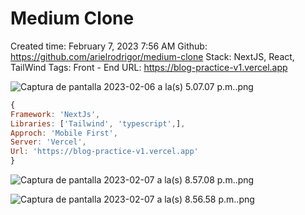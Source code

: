 # Medium Clone

Created time: February 7, 2023 7:56 AM
Github: https://github.com/arielrodrigor/medium-clone
Stack: NextJS, React, TailWind
Tags: Front - End
URL: https://blog-practice-v1.vercel.app

![Captura de pantalla 2023-02-06 a la(s) 5.07.07 p.m..png](https://www.arielrodrigo.com/_next/image?url=https%3A%2F%2Fs3.us-west-2.amazonaws.com%2Fsecure.notion-static.com%2F767e64f4-aa52-4ef5-bfe1-394ad3780cdd%2FCaptura_de_pantalla_2023-02-06_a_la%2528s%2529_5.07.07_p.m..png%3FX-Amz-Algorithm%3DAWS4-HMAC-SHA256%26X-Amz-Content-Sha256%3DUNSIGNED-PAYLOAD%26X-Amz-Credential%3DAKIAT73L2G45EIPT3X45%252F20230217%252Fus-west-2%252Fs3%252Faws4_request%26X-Amz-Date%3D20230217T154924Z%26X-Amz-Expires%3D86400%26X-Amz-Signature%3D53cab68e8fa37b09c72173771fcf072db6b7894336363e9893ef7d1d56a09668%26X-Amz-SignedHeaders%3Dhost%26x-id%3DGetObject&w=3840&q=75)

```jsx
{
Framework: 'NextJs',
Libraries: ['Tailwind', 'typescript',],
Approch: 'Mobile First',
Server: 'Vercel',
Url: 'https://blog-practice-v1.vercel.app'
}
```

![Captura de pantalla 2023-02-07 a la(s) 8.57.08 p.m..png](https://www.arielrodrigo.com/_next/image?url=https%3A%2F%2Fs3.us-west-2.amazonaws.com%2Fsecure.notion-static.com%2Ff07c929f-c842-4335-9f08-a726ba3303b7%2FCaptura_de_pantalla_2023-02-07_a_la%2528s%2529_8.57.08_p.m..png%3FX-Amz-Algorithm%3DAWS4-HMAC-SHA256%26X-Amz-Content-Sha256%3DUNSIGNED-PAYLOAD%26X-Amz-Credential%3DAKIAT73L2G45EIPT3X45%252F20230217%252Fus-west-2%252Fs3%252Faws4_request%26X-Amz-Date%3D20230217T154924Z%26X-Amz-Expires%3D86400%26X-Amz-Signature%3D89584942f21ec595d90d7e782014f67ba44a0a34709d1a95d2cdb10a1adc792e%26X-Amz-SignedHeaders%3Dhost%26x-id%3DGetObject&w=3840&q=75)

![Captura de pantalla 2023-02-07 a la(s) 8.56.58 p.m..png](https://www.arielrodrigo.com/_next/image?url=https%3A%2F%2Fs3.us-west-2.amazonaws.com%2Fsecure.notion-static.com%2F02dcad64-dc71-40ab-b4ac-9e2ec769c18d%2FCaptura_de_pantalla_2023-02-07_a_la%2528s%2529_8.56.58_p.m..png%3FX-Amz-Algorithm%3DAWS4-HMAC-SHA256%26X-Amz-Content-Sha256%3DUNSIGNED-PAYLOAD%26X-Amz-Credential%3DAKIAT73L2G45EIPT3X45%252F20230217%252Fus-west-2%252Fs3%252Faws4_request%26X-Amz-Date%3D20230217T154924Z%26X-Amz-Expires%3D86400%26X-Amz-Signature%3D39bfd6bed9b34ae2e1592dfdfd6eeeef3bef2a51d04cd342303d66a849d42e74%26X-Amz-SignedHeaders%3Dhost%26x-id%3DGetObject&w=3840&q=75)
